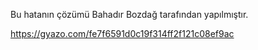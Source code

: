 Bu hatanın çözümü Bahadır Bozdağ tarafından yapılmıştır.

https://gyazo.com/fe7f6591d0c19f314ff2f121c08ef9ac
